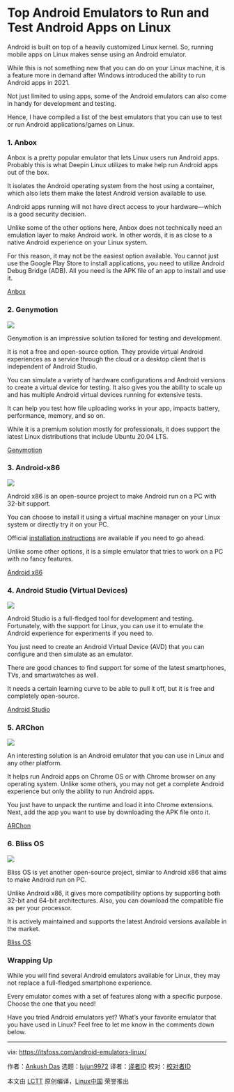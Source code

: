 [#]: subject: (Top Android Emulators to Run and Test Android Apps on Linux)
[#]: via: (https://itsfoss.com/android-emulators-linux/)
[#]: author: (Ankush Das https://itsfoss.com/author/ankush/)
[#]: collector: (lujun9972)
[#]: translator: ( )
[#]: reviewer: ( )
[#]: publisher: ( )
[#]: url: ( )

Top Android Emulators to Run and Test Android Apps on Linux
======

Android is built on top of a heavily customized Linux kernel. So, running mobile apps on Linux makes sense using an Android emulator.

While this is not something new that you can do on your Linux machine, it is a feature more in demand after Windows introduced the ability to run Android apps in 2021.

Not just limited to using apps, some of the Android emulators can also come in handy for development and testing.

Hence, I have compiled a list of the best emulators that you can use to test or run Android applications/games on Linux.

### 1\. Anbox

Anbox is a pretty popular emulator that lets Linux users run Android apps. Probably this is what Deepin Linux utilizes to make help run Android apps out of the box.

It isolates the Android operating system from the host using a container, which also lets them make the latest Android version available to use.

Android apps running will not have direct access to your hardware—which is a good security decision.

Unlike some of the other options here, Anbox does not technically need an emulation layer to make Android work. In other words, it is as close to a native Android experience on your Linux system.

For this reason, it may not be the easiest option available. You cannot just use the Google Play Store to install applications, you need to utilize Android Debug Bridge (ADB). All you need is the APK file of an app to install and use it.

[Anbox][1]

### 2\. Genymotion

![][2]

Genymotion is an impressive solution tailored for testing and development.

It is not a free and open-source option. They provide virtual Android experiences as a service through the cloud or a desktop client that is independent of Android Studio.

You can simulate a variety of hardware configurations and Android versions to create a virtual device for testing. It also gives you the ability to scale up and has multiple Android virtual devices running for extensive tests.

It can help you test how file uploading works in your app, impacts battery, performance, memory, and so on.

While it is a premium solution mostly for professionals, it does support the latest Linux distributions that include Ubuntu 20.04 LTS.

[Genymotion][3]

### 3\. Android-x86

![][4]

Android x86 is an open-source project to make Android run on a PC with 32-bit support.

You can choose to install it using a virtual machine manager on your Linux system or directly try it on your PC.

Official [installation instructions][5] are available if you need to go ahead.

Unlike some other options, it is a simple emulator that tries to work on a PC with no fancy features.

[Android x86][6]

### 4\. Android Studio (Virtual Devices)

![][7]

Android Studio is a full-fledged tool for development and testing. Fortunately, with the support for Linux, you can use it to emulate the Android experience for experiments if you need to.

You just need to create an Android Virtual Device (AVD) that you can configure and then simulate as an emulator.

There are good chances to find support for some of the latest smartphones, TVs, and smartwatches as well.

It needs a certain learning curve to be able to pull it off, but it is free and completely open-source.

[Android Studio][8]

### 5\. ARChon

![][9]

An interesting solution is an Android emulator that you can use in Linux and any other platform.

It helps run Android apps on Chrome OS or with Chrome browser on any operating system. Unlike some others, you may not get a complete Android experience but only the ability to run Android apps.

You just have to unpack the runtime and load it into Chrome extensions. Next, add the app you want to use by downloading the APK file onto it.

[ARChon][10]

### 6\. Bliss OS

![][11]

Bliss OS is yet another open-source project, similar to Android x86 that aims to make Android run on PC.

Unlike Android x86, it gives more compatibility options by supporting both 32-bit and 64-bit architectures. Also, you can download the compatible file as per your processor.

It is actively maintained and supports the latest Android versions available in the market.

[Bliss OS][12]

### Wrapping Up

While you will find several Android emulators available for Linux, they may not replace a full-fledged smartphone experience.

Every emulator comes with a set of features along with a specific purpose. Choose the one that you need!

Have you tried Android emulators yet? What’s your favorite emulator that you have used in Linux? Feel free to let me know in the comments down below.

--------------------------------------------------------------------------------

via: https://itsfoss.com/android-emulators-linux/

作者：[Ankush Das][a]
选题：[lujun9972][b]
译者：[译者ID](https://github.com/译者ID)
校对：[校对者ID](https://github.com/校对者ID)

本文由 [LCTT](https://github.com/LCTT/TranslateProject) 原创编译，[Linux中国](https://linux.cn/) 荣誉推出

[a]: https://itsfoss.com/author/ankush/
[b]: https://github.com/lujun9972
[1]: https://anbox.io
[2]: https://i2.wp.com/itsfoss.com/wp-content/uploads/2021/07/genymotion-android-emulator.png?resize=800%2C508&ssl=1
[3]: https://www.genymotion.com
[4]: https://i2.wp.com/itsfoss.com/wp-content/uploads/2021/07/android-x86-emulator.jpg?resize=1920%2C1080&ssl=1
[5]: https://www.android-x86.org/installhowto.html
[6]: https://www.android-x86.org
[7]: https://i1.wp.com/itsfoss.com/wp-content/uploads/2021/07/android-virtual-devices-studio.png?resize=800%2C296&ssl=1
[8]: https://developer.android.com/studio
[9]: https://i0.wp.com/itsfoss.com/wp-content/uploads/2021/07/arcrhon.jpg?resize=800%2C426&ssl=1
[10]: https://archon-runtime.github.io
[11]: https://i0.wp.com/itsfoss.com/wp-content/uploads/2021/07/bliss-os-android.png?resize=800%2C576&ssl=1
[12]: https://blissos.org
